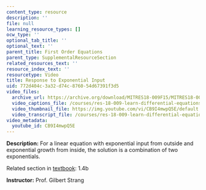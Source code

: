 ```yaml
---
content_type: resource
description: ''
file: null
learning_resource_types: []
ocw_type: ''
optional_tab_title: ''
optional_text: ''
parent_title: First Order Equations
parent_type: SupplementalResourceSection
related_resources_text: ''
resource_index_text: ''
resourcetype: Video
title: Response to Exponential Input
uid: 772d404c-3a32-d74c-8760-54d67391f3d5
video_files:
  archive_url: https://archive.org/download/MITRES18-009F15/MITRES18-009F15_1_4b_Response_to_Exponential_Input_300k.mp4
  video_captions_file: /courses/res-18-009-learn-differential-equations-up-close-with-gilbert-strang-and-cleve-moler-fall-2015/a4bc4997d4d2581ba9072c7587c15d16_CB9I4mwpQ5E.vtt
  video_thumbnail_file: https://img.youtube.com/vi/CB9I4mwpQ5E/default.jpg
  video_transcript_file: /courses/res-18-009-learn-differential-equations-up-close-with-gilbert-strang-and-cleve-moler-fall-2015/e08cd1ebc1ddc4ead314e8014237b34b_CB9I4mwpQ5E.pdf
video_metadata:
  youtube_id: CB9I4mwpQ5E
---
```


**Description:** For a linear equation with exponential input from outside and exponential growth from inside, the solution is a combination of two exponentials.

Related section in [textbook](http://www-math.mit.edu/~gs/dela/): 1.4b

**Instructor:** Prof. Gilbert Strang